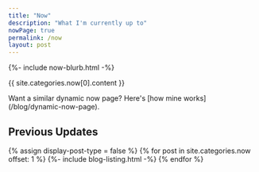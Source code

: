 ```yaml
---
title: "Now" 
description: "What I'm currently up to"
nowPage: true
permalink: /now
layout: post
---
```


{%- include now-blurb.html -%}

{{ site.categories.now[0].content }}

<p class="aside" markdown="1">Want a similar dynamic now page? Here's [how mine works](/blog/dynamic-now-page).</p>

## Previous Updates

{% assign display-post-type = false %}
{% for post in site.categories.now offset: 1 %}
{%- include blog-listing.html -%}
{% endfor %}
